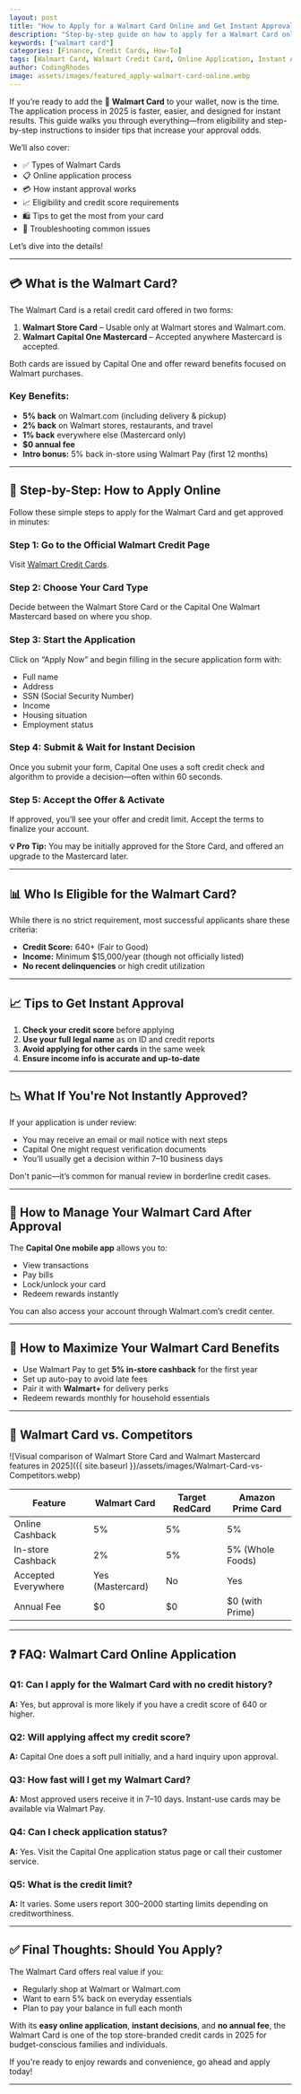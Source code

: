 ```yaml
---
layout: post
title: "How to Apply for a Walmart Card Online and Get Instant Approval"
description: "Step-by-step guide on how to apply for a Walmart Card online and get instant approval in 2025."
keywords: ["walmart card"]
categories: [Finance, Credit Cards, How-To]
tags: [Walmart Card, Walmart Credit Card, Online Application, Instant Approval]
author: CodingRhodes
image: assets/images/featured_apply-walmart-card-online.webp
---
```


If you’re ready to add the 📝 **Walmart Card** to your wallet, now is the time. The application process in 2025 is faster, easier, and designed for instant results. This guide walks you through everything—from eligibility and step-by-step instructions to insider tips that increase your approval odds.

We’ll also cover:
- ✅ Types of Walmart Cards
- 📋 Online application process
- 💳 How instant approval works
- 📈 Eligibility and credit score requirements
- 🛍️ Tips to get the most from your card
- 🔁 Troubleshooting common issues

Let’s dive into the details!

---

## 💳 What is the Walmart Card?

The Walmart Card is a retail credit card offered in two forms:

1. **Walmart Store Card** – Usable only at Walmart stores and Walmart.com.
2. **Walmart Capital One Mastercard** – Accepted anywhere Mastercard is accepted.

Both cards are issued by Capital One and offer reward benefits focused on Walmart purchases.

### Key Benefits:
- **5% back** on Walmart.com (including delivery & pickup)
- **2% back** on Walmart stores, restaurants, and travel
- **1% back** everywhere else (Mastercard only)
- **$0 annual fee**
- **Intro bonus:** 5% back in-store using Walmart Pay (first 12 months)

---

## 🚀 Step-by-Step: How to Apply Online

Follow these simple steps to apply for the Walmart Card and get approved in minutes:

### Step 1: Go to the Official Walmart Credit Page
Visit [Walmart Credit Cards](https://www.walmart.com/credit).

### Step 2: Choose Your Card Type
Decide between the Walmart Store Card or the Capital One Walmart Mastercard based on where you shop.

### Step 3: Start the Application
Click on “Apply Now” and begin filling in the secure application form with:
- Full name
- Address
- SSN (Social Security Number)
- Income
- Housing situation
- Employment status

### Step 4: Submit & Wait for Instant Decision
Once you submit your form, Capital One uses a soft credit check and algorithm to provide a decision—often within 60 seconds.

### Step 5: Accept the Offer & Activate
If approved, you’ll see your offer and credit limit. Accept the terms to finalize your account.

**💡 Pro Tip:** You may be initially approved for the Store Card, and offered an upgrade to the Mastercard later.

---

## 📊 Who Is Eligible for the Walmart Card?

While there is no strict requirement, most successful applicants share these criteria:
- **Credit Score:** 640+ (Fair to Good)
- **Income:** Minimum $15,000/year (though not officially listed)
- **No recent delinquencies** or high credit utilization

---

## 📈 Tips to Get Instant Approval

1. **Check your credit score** before applying
2. **Use your full legal name** as on ID and credit reports
3. **Avoid applying for other cards** in the same week
4. **Ensure income info is accurate and up-to-date**

---

## 📉 What If You're Not Instantly Approved?

If your application is under review:
- You may receive an email or mail notice with next steps
- Capital One might request verification documents
- You’ll usually get a decision within 7–10 business days

Don't panic—it’s common for manual review in borderline credit cases.

---

## 📱 How to Manage Your Walmart Card After Approval

The **Capital One mobile app** allows you to:
- View transactions
- Pay bills
- Lock/unlock your card
- Redeem rewards instantly

You can also access your account through Walmart.com’s credit center.

---

## 🧠 How to Maximize Your Walmart Card Benefits

- Use Walmart Pay to get **5% in-store cashback** for the first year
- Set up auto-pay to avoid late fees
- Pair it with **Walmart+** for delivery perks
- Redeem rewards monthly for household essentials

---

## 🔄 Walmart Card vs. Competitors

![Visual comparison of Walmart Store Card and Walmart Mastercard features in 2025]({{ site.baseurl }}/assets/images/Walmart-Card-vs-Competitors.webp)

| Feature                   | Walmart Card     | Target RedCard | Amazon Prime Card |
|--------------------------|------------------|----------------|-------------------|
| Online Cashback          | 5%               | 5%             | 5%                |
| In-store Cashback        | 2%               | 5%             | 5% (Whole Foods)  |
| Accepted Everywhere      | Yes (Mastercard) | No             | Yes               |
| Annual Fee               | $0               | $0             | $0 (with Prime)   |

---

## ❓ FAQ: Walmart Card Online Application

### Q1: Can I apply for the Walmart Card with no credit history?
**A:** Yes, but approval is more likely if you have a credit score of 640 or higher.

### Q2: Will applying affect my credit score?
**A:** Capital One does a soft pull initially, and a hard inquiry upon approval.

### Q3: How fast will I get my Walmart Card?
**A:** Most approved users receive it in 7–10 days. Instant-use cards may be available via Walmart Pay.

### Q4: Can I check application status?
**A:** Yes. Visit the Capital One application status page or call their customer service.

### Q5: What is the credit limit?
**A:** It varies. Some users report $300–$2000 starting limits depending on creditworthiness.

---

## ✅ Final Thoughts: Should You Apply?

The Walmart Card offers real value if you:
- Regularly shop at Walmart or Walmart.com
- Want to earn 5% back on everyday essentials
- Plan to pay your balance in full each month

With its **easy online application**, **instant decisions**, and **no annual fee**, the Walmart Card is one of the top store-branded credit cards in 2025 for budget-conscious families and individuals.

If you're ready to enjoy rewards and convenience, go ahead and apply today!

---

